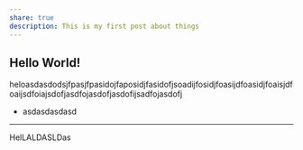 ```yaml
---
share: true
description: This is my first post about things
---
```


## Hello World!


heloasdasdodsjfpasjfpasidojfaposidjfasidofjsoadijfosidjfoasijdfoasidjfoaisjdfoaijsdfoiajsdofjasdfojasdofjasdofijsadfojasdofj

- asdasdasdasd
---


HelLALDASLDas